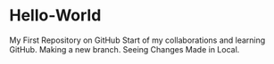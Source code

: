 # Hello-World
My First Repository on GitHub
Start of my collaborations and learning GitHub.
Making a new branch.
Seeing Changes Made in Local.
